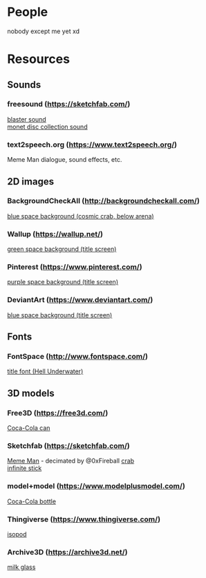 # People

nobody except me yet xd

# Resources

## Sounds

### freesound (https://sketchfab.com/)

[blaster sound](https://freesound.org/people/tutarap/sounds/341956/)  
[monet disc collection sound](https://freesound.org/people/fins/sounds/146723/)

### text2speech.org (https://www.text2speech.org/)

Meme Man dialogue, sound effects, etc.

## 2D images

### BackgroundCheckAll (http://backgroundcheckall.com/)

[blue space background (cosmic crab, below arena)](http://backgroundcheckall.com/repeating-space-background-9/)

### Wallup (https://wallup.net/)

[green space background (title screen)](https://wallup.net/green-space-artwork-tylercreatesworlds-nebula/)

### Pinterest (https://www.pinterest.com/)

[purple space background (title screen)](https://www.pinterest.com/pin/330592428880149388/)

### DeviantArt (https://www.deviantart.com/)

[blue space background (title screen)](https://www.deviantart.com/heatstroke99/art/Blue-Space-Scape-186499366)

## Fonts

### FontSpace (http://www.fontspace.com/)

[title font (Hell Underwater)](http://www.fontspace.com/chequered-ink/hell-underwater)

## 3D models

### Free3D (https://free3d.com/)

[Coca-Cola can](https://free3d.com/3d-model/lata-bonus-76367.html)

### Sketchfab (https://sketchfab.com/)

[Meme Man](https://sketchfab.com/models/3d1f49bc7e6e446fb0d97e98cd40e749) - decimated by @0xFireball
[crab](https://sketchfab.com/models/ba482cf822e84d11950924b79ea8ed5b)  
[infinite stick](https://sketchfab.com/models/ea5ad74839744adeb7126b6d324cfb45)

### model+model (https://www.modelplusmodel.com/)

[Coca-Cola bottle](https://www.modelplusmodel.com/accessories/food/935-coca-cola.html)

### Thingiverse (https://www.thingiverse.com/)

[isopod](https://www.thingiverse.com/thing:1810023)

### Archive3D (https://archive3d.net/)

[milk glass](https://archive3d.net/?a=download&id=20e8b13a)